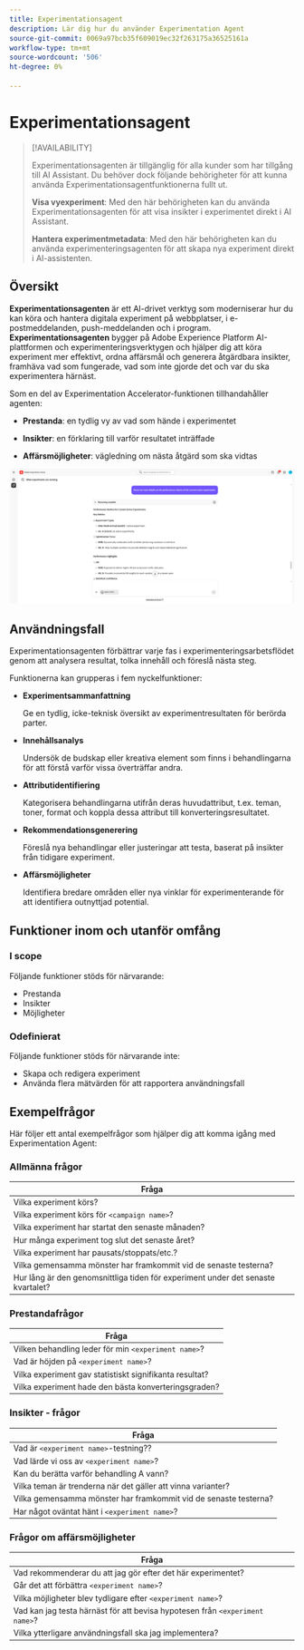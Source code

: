 ```yaml
---
title: Experimentationsagent
description: Lär dig hur du använder Experimentation Agent
source-git-commit: 0069a97bcb35f609019ec32f263175a36525161a
workflow-type: tm+mt
source-wordcount: '506'
ht-degree: 0%

---
```


# Experimentationsagent

>[!AVAILABILITY]
>
>Experimentationsagenten är tillgänglig för alla kunder som har tillgång till AI Assistant. Du behöver dock följande behörigheter för att kunna använda Experimentationsagentfunktionerna fullt ut.
>
>**Visa vyexperiment**: Med den här behörigheten kan du använda Experimentationsagenten för att visa insikter i experimentet direkt i AI Assistant.
>
>**Hantera experimentmetadata**: Med den här behörigheten kan du använda experimenteringsagenten för att skapa nya experiment direkt i AI-assistenten.

## Översikt

**Experimentationsagenten** är ett AI-drivet verktyg som moderniserar hur du kan köra och hantera digitala experiment på webbplatser, i e-postmeddelanden, push-meddelanden och i program. **Experimentationsagenten** bygger på Adobe Experience Platform AI-plattformen och experimenteringsverktygen och hjälper dig att köra experiment mer effektivt, ordna affärsmål och generera åtgärdbara insikter, framhäva vad som fungerade, vad som inte gjorde det och var du ska experimentera härnäst.

Som en del av Experimentation Accelerator-funktionen tillhandahåller agenten:

* **Prestanda**: en tydlig vy av vad som hände i experimentet

* **Insikter**: en förklaring till varför resultatet inträffade

* **Affärsmöjligheter**: vägledning om nästa åtgärd som ska vidtas

![Exempel för experimenteringsagent](./images/experiment/experiment-agent.png)

## Användningsfall

Experimentationsagenten förbättrar varje fas i experimenteringsarbetsflödet genom att analysera resultat, tolka innehåll och föreslå nästa steg.

Funktionerna kan grupperas i fem nyckelfunktioner:

* **Experimentsammanfattning**

  Ge en tydlig, icke-teknisk översikt av experimentresultaten för berörda parter.

* **Innehållsanalys**

  Undersök de budskap eller kreativa element som finns i behandlingarna för att förstå varför vissa överträffar andra.

* **Attributidentifiering**

  Kategorisera behandlingarna utifrån deras huvudattribut, t.ex. teman, toner, format och koppla dessa attribut till konverteringsresultatet.

* **Rekommendationsgenerering**

  Föreslå nya behandlingar eller justeringar att testa, baserat på insikter från tidigare experiment.

* **Affärsmöjligheter**

  Identifiera bredare områden eller nya vinklar för experimenterande för att identifiera outnyttjad potential.

## Funktioner inom och utanför omfång

### **I scope**

Följande funktioner stöds för närvarande:

* Prestanda
* Insikter
* Möjligheter

### **Odefinierat**

Följande funktioner stöds för närvarande inte:

* Skapa och redigera experiment
* Använda flera mätvärden för att rapportera användningsfall

## Exempelfrågor

Här följer ett antal exempelfrågor som hjälper dig att komma igång med Experimentation Agent:

### Allmänna frågor

| Fråga |
|-|
| Vilka experiment körs? |
| Vilka experiment körs för `<campaign name>`? |
| Vilka experiment har startat den senaste månaden? |
| Hur många experiment tog slut det senaste året? |
| Vilka experiment har pausats/stoppats/etc.? |
| Vilka gemensamma mönster har framkommit vid de senaste testerna? |
| Hur lång är den genomsnittliga tiden för experiment under det senaste kvartalet? |

### Prestandafrågor

| Fråga |
|-|
| Vilken behandling leder för min `<experiment name>`? |
| Vad är höjden på `<experiment name>`? |
| Vilka experiment gav statistiskt signifikanta resultat? |
| Vilka experiment hade den bästa konverteringsgraden? |

### Insikter - frågor

| Fråga |
|-|
| Vad är `<experiment name>`-testning?? |
| Vad lärde vi oss av `<experiment name>`? |
| Kan du berätta varför behandling A vann? |
| Vilka teman är trenderna när det gäller att vinna varianter? |
| Vilka gemensamma mönster har framkommit vid de senaste testerna? |
| Har något oväntat hänt i `<experiment name>`? |

### Frågor om affärsmöjligheter

| Fråga |
|-|
| Vad rekommenderar du att jag gör efter det här experimentet? |
| Går det att förbättra `<experiment name>`? |
| Vilka möjligheter blev tydligare efter `<experiment name>`? |
| Vad kan jag testa härnäst för att bevisa hypotesen från `<experiment name>`? |
| Vilka ytterligare användningsfall ska jag implementera? |
